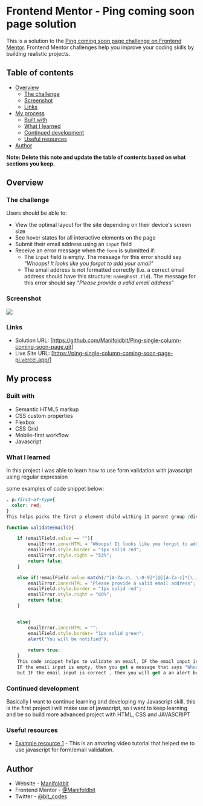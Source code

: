 # Frontend Mentor - Ping coming soon page solution

This is a solution to the [Ping coming soon page challenge on Frontend Mentor](https://www.frontendmentor.io/challenges/ping-single-column-coming-soon-page-5cadd051fec04111f7b848da). Frontend Mentor challenges help you improve your coding skills by building realistic projects. 

## Table of contents

- [Overview](#overview)
  - [The challenge](#the-challenge)
  - [Screenshot](#screenshot)
  - [Links](#links)
- [My process](#my-process)
  - [Built with](#built-with)
  - [What I learned](#what-i-learned)
  - [Continued development](#continued-development)
  - [Useful resources](#useful-resources)
- [Author](#author)

**Note: Delete this note and update the table of contents based on what sections you keep.**

## Overview

### The challenge

Users should be able to:

- View the optimal layout for the site depending on their device's screen size
- See hover states for all interactive elements on the page
- Submit their email address using an `input` field
- Receive an error message when the `form` is submitted if:
	- The `input` field is empty. The message for this error should say *"Whoops! It looks like you forgot to add your email"*
	- The email address is not formatted correctly (i.e. a correct email address should have this structure: `name@host.tld`). The message for this error should say *"Please provide a valid email address"*

### Screenshot

![](./screenshot.jpg)


### Links

- Solution URL: [https://github.com/Manifoldbit/Ping-single-column-coming-soon-page.git]
- Live Site URL: [https://ping-single-column-coming-soon-page-pi.vercel.app/]

## My process

### Built with

- Semantic HTML5 markup
- CSS custom properties
- Flexbox
- CSS Grid
- Mobile-first workflow
- Javascript

### What I learned

In this project i was able to learn how to use form validation with javascript using regular expression

some examples of code snippet below:

```css
. p:first-of-type{
  color: red; 
}
This helps picks the first p element child withing it parent group (div)
```
```js
function validateEmail(){

    if (emailField.value == ""){
        emailError.innerHTML = "Whoops! It looks like you forgot to add your email";
        emailField.style.border = "1px solid red";
        emailError.style.right = "53%";
        return false;
    }

    else if(!emailField.value.match(/^[A-Za-z\._\-0-9]*[@][A-Za-z]*[\.][a-z]{2,4}$/)){
        emailError.innerHTML = "Please provide a valid email address";
        emailField.style.border = "1px solid red";
        emailError.style.right = "60%";
        return false;
    }


    else{
        emailError.innerHTML = "";
        emailField.style.border= "1px solid green";
        alert("You will be notified");
       
        return true;
    }
    This code snippet helps to validate an email, IF the email input is wrong then, u will see a message that says "Please provide a valid email address";
    IF the email input is empty, then you get a message that says "Whoops! It looks like you forgot to add your email";
    but IF the email input is correct , then you will get a an alert box messsage that says "You will be notified soon"
```

### Continued development

Basically I want to continue learning and developing my Javascript skill, this is the first project i will make use of javascript, so i want to keep learning and be so build more advanced project with HTML, CSS and JAVASCRIPT

### Useful resources

- [Example resource 1](https://www.youtube.com/watch?v=ndNPg8-5jgI) - This is an amazing video tutorial that helped me to use javascript for form/email validation.

## Author

- Website - [Manifoldbit](https://Manifoldbit.com)
- Frontend Mentor - [@Manifoldbit](https://www.frontendmentor.io/profile/Manifoldbit)
- Twitter - [@bit_codes](https://twitter.com/IloriBabajide)


